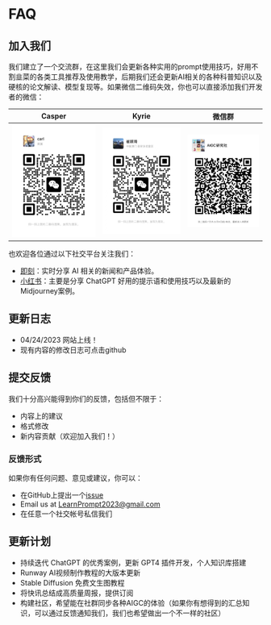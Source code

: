 # FAQ

## 加入我们

我们建立了一个交流群，在这里我们会更新各种实用的prompt使用技巧，好用不割韭菜的各类工具推荐及使用教学，后期我们还会更新AI相关的各种科普知识以及硬核的论文解读、模型复现等。如果微信二维码失效，你也可以直接添加我们开发者的微信：

|Casper|Kyrie | 微信群 |
|--|--|--|
|![Casper](../../static/img/Carl.jpg) |![Kyrie](../../static/img/Kyrie.jpg) |![Group](../../static/img/group.jpg) |

也欢迎各位通过以下社交平台关注我们：
* [即刻](https://okjk.co/vVERU6)：实时分享 AI 相关的新闻和产品体验。
* [小红书](https://www.xiaohongshu.com/user/profile/5b003bce11be10430bf33433?xhsshare=CopyLink&appuid=5b003bce11be10430bf33433&apptime=1682993929)：主要是分享 ChatGPT 好用的提示语和使用技巧以及最新的Midjourney案例。
  
## 更新日志 

- 04/24/2023 网站上线！
- 现有内容的修改日志可点击github

## 提交反馈

我们十分高兴能得到你们的反馈，包括但不限于：

- 内容上的建议
- 格式修改
- 新内容贡献（欢迎加入我们！）

### 反馈形式 

如果你有任何问题、意见或建议，你可以：
  - 在GitHub上提出一个[issue](https://github.com/LearnPrompt/LearnPrompt/issues)
  - Email us at [LearnPrompt2023@gmail.com](mailto:LearnPrompt2023@gmail.com)
  - 在任意一个社交帐号私信我们

## 更新计划

- 持续迭代 ChatGPT 的优秀案例，更新 GPT4 插件开发，个人知识库搭建
- Runway AI视频制作教程的大版本更新
- Stable Diffusion 免费文生图教程
- 将快讯总结成高质量周报，提供订阅
- 构建社区，希望能在社群同步各种AIGC的体验（如果你有想得到的汇总知识，可以通过反馈通知我们，我们也希望做出一个不一样的社区）
